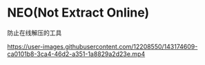 # NEO(Not Extract Online)

防止在线解压的工具



https://user-images.githubusercontent.com/12208550/143174609-ca0101b8-3ca4-46d2-a351-1a8829a2d23e.mp4

